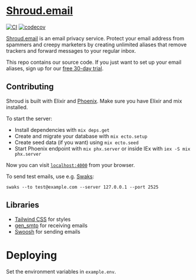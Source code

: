 # [Shroud.email](https://shroud.email/)

[![CI](https://github.com/Shroud-email/shroud.email/actions/workflows/ci.yml/badge.svg)](https://github.com/Shroud-email/shroud.email/actions/workflows/ci.yml)
[![codecov](https://codecov.io/gh/Shroud-email/shroud.email/branch/main/graph/badge.svg?token=VOCBPBLSVG)](https://codecov.io/gh/Shroud-email/shroud.email)

[Shroud.email](https://shroud.email/) is an email privacy service. Protect your email address from spammers and creepy marketers
by creating unlimited aliases that remove trackers and forward messages to your regular inbox.

This repo contains our source code. If you just want to set up your email aliases, sign up for our [free 30-day trial](https://app.shroud.email/users/register).

## Contributing

Shroud is built with Elixir and [Phoenix](https://www.phoenixframework.org/). Make sure you
have Elixir and mix installed.

To start the server:

  * Install dependencies with `mix deps.get`
  * Create and migrate your database with `mix ecto.setup`
  * Create seed data (if you want) using `mix ecto.seed`
  * Start Phoenix endpoint with `mix phx.server` or inside IEx with `iex -S mix phx.server`

Now you can visit [`localhost:4000`](http://localhost:4000) from your browser.

To send test emails, use e.g. [Swaks](https://www.jetmore.org/john/code/swaks/):
```
swaks --to test@example.com --server 127.0.0.1 --port 2525
```

## Libraries

- [Tailwind CSS](https://tailwindcss.com/) for styles
- [gen_smtp](https://github.com/gen-smtp/gen_smtp) for receiving emails
- [Swoosh](https://hexdocs.pm/swoosh/Swoosh.html) for sending emails

# Deploying

Set the environment variables in `example.env`.
